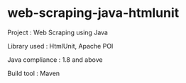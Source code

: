 # web-scraping-java-htmlunit
Project : Web Scraping using Java

Library used : HtmlUnit, Apache POI

Java compliance : 1.8 and above

Build tool : Maven
